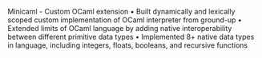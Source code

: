 Minicaml - Custom OCaml extension
• Built dynamically and lexically scoped custom implementation of OCaml interpreter from ground-up
• Extended limits of OCaml language by adding native interoperability between different primitive data types
• Implemented 8+ native data types in language, including integers, floats, booleans, and recursive functions